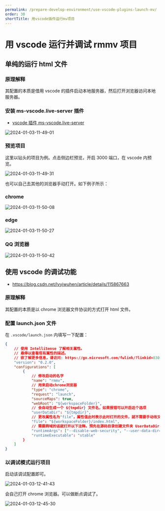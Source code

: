 ```yaml
---
permalink: /prepare-develop-environment/use-vscode-plugins-launch-mv/
order: 30
shortTitle: 用vscode插件运行mv项目
---
```


# 用 vscode 运行并调试 rmmv 项目

## 单纯的运行 html 文件

### 原理解释

其配置的本质是借用 vscode 的插件启动本地服务器，然后打开浏览器访问本地服务器。

### 安装 ms-vscode.live-server 插件

- [vscode 插件 ms-vscode.live-server](https://marketplace.visualstudio.com/items?itemName=ms-vscode.live-server)

![2024-01-03-11-49-01](https://cdn.jsdelivr.net/gh/ruan-cat/img-store/img/2024-01-03-11-49-01.png)

### 预览项目

这里以钻头的项目为例。点击侧边栏预览，开启 3000 端口，在 vscode 内预览。

![2024-01-03-11-49-31](https://cdn.jsdelivr.net/gh/ruan-cat/img-store/img/2024-01-03-11-49-31.png)

也可以自己去其他的浏览器手动打开。如下例子所示：

### chrome

![2024-01-03-11-50-08](https://cdn.jsdelivr.net/gh/ruan-cat/img-store/img/2024-01-03-11-50-08.png)

### edge

![2024-01-03-11-50-27](https://cdn.jsdelivr.net/gh/ruan-cat/img-store/img/2024-01-03-11-50-27.png)

### QQ 浏览器

![2024-01-03-11-50-42](https://cdn.jsdelivr.net/gh/ruan-cat/img-store/img/2024-01-03-11-50-42.png)

## 使用 vscode 的调试功能

- https://blog.csdn.net/lvyiwuhen/article/details/115867663

### 原理解释

其配置的本质是以 chrome 浏览器文件协议的方式打开 html 文件。

### 配置 launch.json 文件

在 `.vscode/launch.json` 内填写一下配置：

```json
{
	// 使用 IntelliSense 了解相关属性。
	// 悬停以查看现有属性的描述。
	// 欲了解更多信息，请访问: https://go.microsoft.com/fwlink/?linkid=830387
	"version": "0.2.0",
	"configurations": [
		{
			// 修改启动的名字
			"name": "rmmv",
			// 用来启动chrome浏览器
			"type": "chrome",
			"request": "launch",
			"sourceMaps": true,
			"webRoot": "${workspaceFolder}",
			// 会自动生成一个 ${tmpdir} 文件名，如果报错可以开启这个选项
			"userDataDir": "${tmpdir}",
			// 更改属性名为"file"，属性值此时表示此时打开的文件，就不需要手动改文件路径了。
			"file": "${workspaceFolder}/index.html",
			// 需要跨域的话就打开以下注释。预先在源码目录创建文件夹 UserDataDir
			"runtimeArgs": ["--disable-web-security", "--user-data-dir=${workspaceRoot}\\UserDataDir"],
			"runtimeExecutable": "stable"
		}
	]
}
```

### 以调试模式运行项目

启动该调试配置即可。

![2024-01-03-12-41-43](https://cdn.jsdelivr.net/gh/ruan-cat/img-store/img/2024-01-03-12-41-43.png)

会自己打开 chrome 浏览器。可以做断点调试了。

![2024-01-03-12-45-30](https://cdn.jsdelivr.net/gh/ruan-cat/img-store/img/2024-01-03-12-45-30.png)
